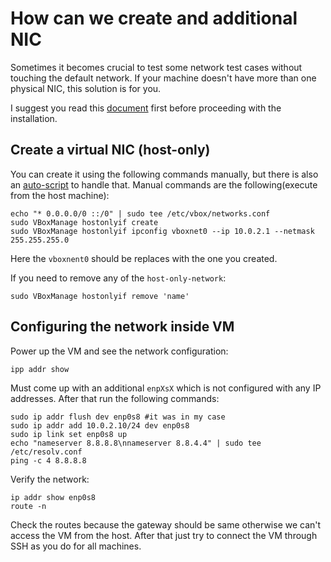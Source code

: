 # How can we create and additional NIC

Sometimes it becomes crucial to test some network test cases without touching the default network. If your machine doesn't have more than one physical NIC, this solution is for you.

I suggest you read this [document](./readme.md) first before proceeding with the installation.

## Create a virtual NIC (host-only)

You can create it using the following commands manually, but there is also an [auto-script](./vbox-config-auto.sh) to handle that. Manual commands are the following(execute from the host machine):

```shell
echo "* 0.0.0.0/0 ::/0" | sudo tee /etc/vbox/networks.conf
sudo VBoxManage hostonlyif create
sudo VBoxManage hostonlyif ipconfig vboxnet0 --ip 10.0.2.1 --netmask 255.255.255.0
```

Here the `vboxnent0` should be replaces with the one you created.

If you need to remove any of the `host-only-network`:

```shell
sudo VBoxManage hostonlyif remove 'name'
```

## Configuring the network inside VM

Power up the VM and see the network configuration:

```shell
ipp addr show
```

Must come up with an additional `enpXsX` which is not configured with any IP addresses. After that run the following commands:

```shell
sudo ip addr flush dev enp0s8 #it was in my case
sudo ip addr add 10.0.2.10/24 dev enp0s8
sudo ip link set enp0s8 up
echo "nameserver 8.8.8.8\nnameserver 8.8.4.4" | sudo tee /etc/resolv.conf
ping -c 4 8.8.8.8
```

Verify the network:

```shell
ip addr show enp0s8
route -n
```

Check the routes because the gateway should be same otherwise we can't access the VM from the host. After that just try to connect the VM through SSH as you do for all machines.
